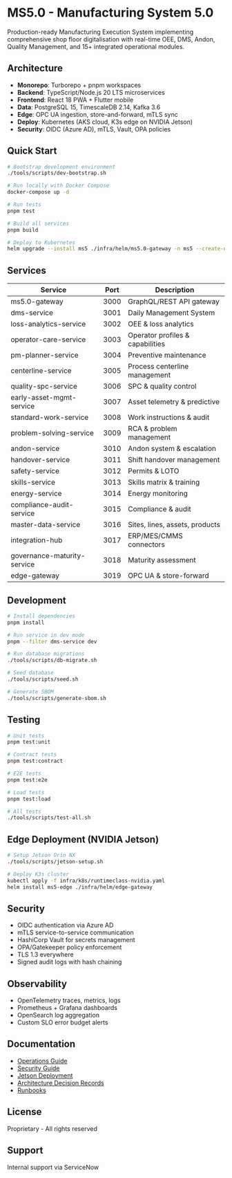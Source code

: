 # MS5.0 - Manufacturing System 5.0

Production-ready Manufacturing Execution System implementing comprehensive shop floor digitalisation
with real-time OEE, DMS, Andon, Quality Management, and 15+ integrated operational modules.

## Architecture

- **Monorepo**: Turborepo + pnpm workspaces
- **Backend**: TypeScript/Node.js 20 LTS microservices
- **Frontend**: React 18 PWA + Flutter mobile
- **Data**: PostgreSQL 15, TimescaleDB 2.14, Kafka 3.6
- **Edge**: OPC UA ingestion, store-and-forward, mTLS sync
- **Deploy**: Kubernetes (AKS cloud, K3s edge on NVIDIA Jetson)
- **Security**: OIDC (Azure AD), mTLS, Vault, OPA policies

## Quick Start

```bash
# Bootstrap development environment
./tools/scripts/dev-bootstrap.sh

# Run locally with Docker Compose
docker-compose up -d

# Run tests
pnpm test

# Build all services
pnpm build

# Deploy to Kubernetes
helm upgrade --install ms5 ./infra/helm/ms5.0-gateway -n ms5 --create-namespace
```

## Services

| Service                     | Port | Description                      |
| --------------------------- | ---- | -------------------------------- |
| ms5.0-gateway               | 3000 | GraphQL/REST API gateway         |
| dms-service                 | 3001 | Daily Management System          |
| loss-analytics-service      | 3002 | OEE & loss analytics             |
| operator-care-service       | 3003 | Operator profiles & capabilities |
| pm-planner-service          | 3004 | Preventive maintenance           |
| centerline-service          | 3005 | Process centerline management    |
| quality-spc-service         | 3006 | SPC & quality control            |
| early-asset-mgmt-service    | 3007 | Asset telemetry & predictive     |
| standard-work-service       | 3008 | Work instructions & audit        |
| problem-solving-service     | 3009 | RCA & problem management         |
| andon-service               | 3010 | Andon system & escalation        |
| handover-service            | 3011 | Shift handover management        |
| safety-service              | 3012 | Permits & LOTO                   |
| skills-service              | 3013 | Skills matrix & training         |
| energy-service              | 3014 | Energy monitoring                |
| compliance-audit-service    | 3015 | Compliance & audit               |
| master-data-service         | 3016 | Sites, lines, assets, products   |
| integration-hub             | 3017 | ERP/MES/CMMS connectors          |
| governance-maturity-service | 3018 | Maturity assessment              |
| edge-gateway                | 3019 | OPC UA & store-forward           |

## Development

```bash
# Install dependencies
pnpm install

# Run service in dev mode
pnpm --filter dms-service dev

# Run database migrations
./tools/scripts/db-migrate.sh

# Seed database
./tools/scripts/seed.sh

# Generate SBOM
./tools/scripts/generate-sbom.sh
```

## Testing

```bash
# Unit tests
pnpm test:unit

# Contract tests
pnpm test:contract

# E2E tests
pnpm test:e2e

# Load tests
pnpm test:load

# All tests
./tools/scripts/test-all.sh
```

## Edge Deployment (NVIDIA Jetson)

```bash
# Setup Jetson Orin NX
./tools/scripts/jetson-setup.sh

# Deploy K3s cluster
kubectl apply -f infra/k8s/runtimeclass-nvidia.yaml
helm install ms5-edge ./infra/helm/edge-gateway
```

## Security

- OIDC authentication via Azure AD
- mTLS service-to-service communication
- HashiCorp Vault for secrets management
- OPA/Gatekeeper policy enforcement
- TLS 1.3 everywhere
- Signed audit logs with hash chaining

## Observability

- OpenTelemetry traces, metrics, logs
- Prometheus + Grafana dashboards
- OpenSearch log aggregation
- Custom SLO error budget alerts

## Documentation

- [Operations Guide](docs/OPERATIONS.md)
- [Security Guide](docs/SECURITY.md)
- [Jetson Deployment](docs/JETSON.md)
- [Architecture Decision Records](docs/ADRs/)
- [Runbooks](docs/RUNBOOKS/)

## License

Proprietary - All rights reserved

## Support

Internal support via ServiceNow
